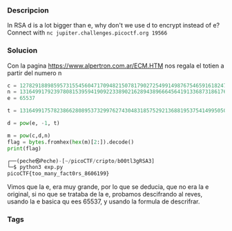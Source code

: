 ### Descripcion
In RSA d is a lot bigger than e, why don't we use d to encrypt instead of e? Connect with `nc jupiter.challenges.picoctf.org 19566`
### Solucion
Con la pagina https://www.alpertron.com.ar/ECM.HTM nos regala el totien a partir del numero n

```python
c = 127829188985957315545604717094821507817902725499149876754659161824783631827262221241706067390751218787958176500622933410906189206819542194099743228957338670103802049204798703691886966132033023058703516771077603096285154919060310608253732489264382925742905262431161397773282317643046873561431146402429233651248840662291957694938380206765461135725
n = 131649917923978081539594190922338902162894389666456419133687318617632911757650600523919771605093856872598255223619327496789218644027010128405679204236593290424368762029678481365984967652867721369344057643093063573388447006536318345463321063993523891633869546433923388265047012099453731515301590888893405579743628690752784010709888904566692433781
e = 65537

t = 131649917578238662808953732997627430483185752921368819537541499505084428712488683487524491902967857285840458169786858457328591349531065261585807914004916082641523349247292788547355539837134967794652295622902484690230342400161842863642248053996595965744937078839652567192366566819581015213894133367391644077572680952509408283553747802521600000000

d = pow(e, -1, t)

m = pow(c,d,n)
flag = bytes.fromhex(hex(m)[2:]).decode()
print(flag)

┌──(peche㉿Peche)-[~/picoCTF/cripto/b00tl3gRSA3]
└─$ python3 exp.py
picoCTF{too_many_fact0rs_8606199}
```

Vimos que la e, era muy grande, por lo que se deducia, que no era la e original, si no que se trataba de la e, probamos descifrando al reves, usando la e basica qu ees 65537, y usando la formula de descrifrar. 
### Tags
